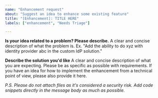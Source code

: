 ```yaml
---
name: "Enhancement request"
about: "Suggest an idea to enhance some existing feature"
title: "[Enhancement]: TITLE HERE"
labels: ["enhancement", "Needs Triage"]

---
```


**Is your idea related to a problem? Please describe.**
A clear and concise description of what the problem is. Ex. "Add the ability to do xyz with identity provider abc in the custom IdP solution."

**Describe the solution you'd like**
A clear and concise description of what you are expecting. Please be as specific as possible with requirements. If you have an idea for how to implement the enhancement from a technical point of view, please also provide it here.

*P.S. Please do not attach files as it's considered a security risk. Add code snippets directly in the message body as much as possible.*